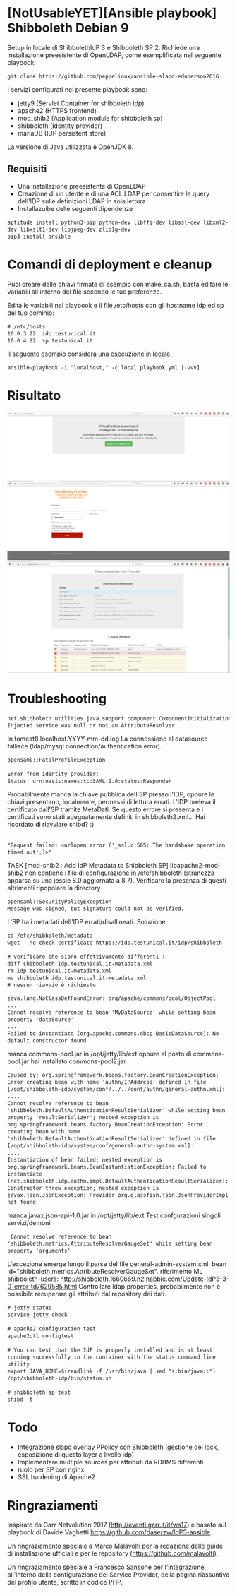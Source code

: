 [NotUsableYET][Ansible playbook] Shibboleth Debian 9 
====================================================

Setup in locale di ShibbolethIdP 3 e Shibboleth SP 2.
Richiede una installazione preesistente di OpenLDAP, come esemplificata nel seguente playbook:

````
git clone https://github.com/peppelinux/ansible-slapd-eduperson2016
````

I servizi configurati nel presente playbook sono:

- jetty9     (Servlet Container for shibboleth idp)
- apache2    (HTTPS frontend)
- mod_shib2  (Application module for shibboleth sp)
- shibboleth (Identity provider)
- mariaDB    (IDP persistent store)

La versione di Java utilizzata è OpenJDK 8.

Requisiti
---------

- Una installazione preesistente di OpenLDAP
- Creazione di un utente e di una ACL LDAP per consentire le query dell'IDP sulle definizioni LDAP in sola lettura
- Installazuibe delle seguenti dipendenze

````    
aptitude install python3-pip python-dev libffi-dev libssl-dev libxml2-dev libxslt1-dev libjpeg-dev zlib1g-dev
pip3 install ansible
````

Comandi di deployment e cleanup
===============================

Puoi creare delle chiavi firmate di esempio con make_ca.sh, basta editare le variabili all'interno del file secondo le tue preferenze.

Edita le variabili nel playbook e il file /etc/hosts con gli hostname idp ed sp del tuo dominio:

````
# /etc/hosts
10.0.3.22  idp.testunical.it
10.0.4.22  sp.testunical.it
````
Il seguente esempio considera una esecuzione in locale.

````
ansible-playbook -i "localhost," -c local playbook.yml [-vvv]
````

Risultato
========================

![Alt text](images/1.png)
![Alt text](images/2.png)
![Alt text](images/3.png)


Troubleshooting
========================

````
net.shibboleth.utilities.java.support.component.ComponentInitializationException: Injected service was null or not an AttributeResolver
````
In tomcat8 localhost.YYYY-mm-dd.log
La connessione al datasource fallisce (ldap/mysql connection/authentication error).


````
opensaml::FatalProfileException

Error from identity provider: 
Status: urn:oasis:names:tc:SAML:2.0:status:Responder
````
Probabilmente manca la chiave pubblica dell'SP presso l'IDP, oppure le chiavi presentano, localmente, permessi di 
lettura errati. L'IDP preleva il certificato dall'SP tramite MetaDati. Se questo errore si presenta e i certificati sono     stati adeguatamente definiti in shibboleth2.xml... Hai ricordato di riavviare shibd? :)

````

"Request failed: <urlopen error ('_ssl.c:565: The handshake operation timed out',)>"
````
TASK [mod-shib2 : Add IdP Metadata to Shibboleth SP]
libapache2-mod-shib2 non contiene i file di configurazione in /etc/shibboleth (stranezza apparsa su una jessie 8.0 aggiornata a 8.7). 
Verificare la presenza di questi altrimenti ripopolare la directory


````
opensaml::SecurityPolicyException
Message was signed, but signature could not be verified.
````
L'SP ha i metadati dell'IDP errati/disallineati. Soluzione:

````
cd /etc/shibboleth/metadata
wget --no-check-certificate https://idp.testunical.it/idp/shibboleth

# verificare che siano effettivamente differenti !
diff shibboleth idp.testunical.it-metadata.xml 
rm idp.testunical.it-metadata.xml 
mv shibboleth idp.testunical.it-metadata.xml 
# nessun riavvio è richiesto
````

````
java.lang.NoClassDefFoundError: org/apache/commons/pool/ObjectPool
...
Cannot resolve reference to bean 'MyDataSource' while setting bean property 'dataSource'
...
Failed to instantiate [org.apache.commons.dbcp.BasicDataSource]: No default constructor found
````
manca commons-pool.jar in /opt/jetty/lib/ext oppure al posto di commons-pool.jar hai installato commons-pool2.jar

```
Caused by: org.springframework.beans.factory.BeanCreationException: Error creating bean with name 'authn/IPAddress' defined in file [/opt/shibboleth-idp/system/conf/../../conf/authn/general-authn.xml]:
....
Cannot resolve reference to bean 'shibboleth.DefaultAuthenticationResultSerializer' while setting bean property 'resultSerializer'; nested exception is org.springframework.beans.factory.BeanCreationException: Error creating bean with name 'shibboleth.DefaultAuthenticationResultSerializer' defined in file [/opt/shibboleth-idp/system/conf/general-authn-system.xml]:
....
Instantiation of bean failed; nested exception is org.springframework.beans.BeanInstantiationException: Failed to instantiate [net.shibboleth.idp.authn.impl.DefaultAuthenticationResultSerializer]: Constructor threw exception; nested exception is javax.json.JsonException: Provider org.glassfish.json.JsonProviderImpl not found
````
manca javax.json-api-1.0.jar in /opt/jetty/lib/ext
Test confgurazioni singoli servizi/demoni


````
 Cannot resolve reference to bean 'shibboleth.metrics.AttributeResolverGaugeSet' while setting bean property 'arguments'
````
L'eccezione emerge lungo il parse del file general-admin-system.xml, bean id="shibboleth.metrics.AttributeResolverGaugeSet".
riferimento ML shibboleth-users: http://shibboleth.1660669.n2.nabble.com/Update-IdP3-3-0-error-td7629585.html
Controllare ldap.properties, probabilmente non è possibile recuperare gli attributi dal repository dei dati.


````
# jetty status
service jetty check

# apache2 configuration test
apache2ctl configtest

# You can test that the IdP is properly installed and is at least running successfully in the container with the status command line utility 
export JAVA_HOME=$(readlink -f /usr/bin/java | sed "s:bin/java::")
/opt/shibboleth-idp/bin/status.sh 

# shibboleth sp test
shibd -t

````

Todo
====

- Integrazione slapd overlay PPolicy con Shibboleth (gestione dei lock, esposizione di questo layer a livello idp)
- Implementare multiple sources per attributi da RDBMS differenti
- ruolo per SP con nginx
- SSL hardening di Apache2

Ringraziamenti
==============

Inspirato da Garr Netvolution 2017 (http://eventi.garr.it/it/ws17) e basato sul playbook di Davide Vaghetti https://github.com/daserzw/IdP3-ansible.

Un ringraziamento speciale a Marco Malavolti per la redazione delle guide di installazione ufficiali e per le repository (https://github.com/malavolti).

Un ringraziamento speciale a Francesco Sansone per l'integrazione, all'interno della configurazione del Service Provider, della pagina riassuntiva del profilo utente, scritto in codice PHP.
